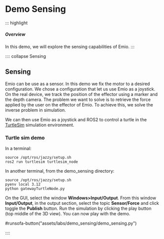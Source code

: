 # Demo Sensing

::: highlight
##### Overview 

In this demo, we will explore the sensing capabilities of Emio. 
:::

:::: collapse Sensing

## Sensing

Emio can be use as a sensor. In this demo we fix the motor to a desired configuration. We chose a configuration that let us use Emio as a joystick. 
On the real device, we track the position of the effector using a marker and the depth camera.
The problem we want to solve is to retrieve the force applied by the user on the effector of Emio. To achieve this, we solve the inverse problem in simulation. 

We can then use Emio as a joystick and ROS2 to control a turtle in the [TurtleSim](https://docs.ros.org/en/jazzy/Tutorials/Beginner-CLI-Tools/Introducing-Turtlesim/Introducing-Turtlesim.html) simulation environment.

### Turtle sim demo

In a terminal:
```command
source /opt/ros/jazzy/setup.sh
ros2 run turtlesim turtlesim_node
```

In another terminal, from the demo_sensing directory:
```command
source /opt/ros/jazzy/setup.sh
pyenv local 3.12
python gatewayTurtleNode.py
```

On the GUI, select the window __Windows>Input/Output__. From this window __Input/Output__, in the output section, select the topic __Sensor/Force__ and click toggle the __Publish__ button.
Run the simulation by clicking the play button (top middle of the 3D view). You can now play with the demo. 

#runsofa-button("assets/labs/demo_sensing/demo_sensing.py")

::::